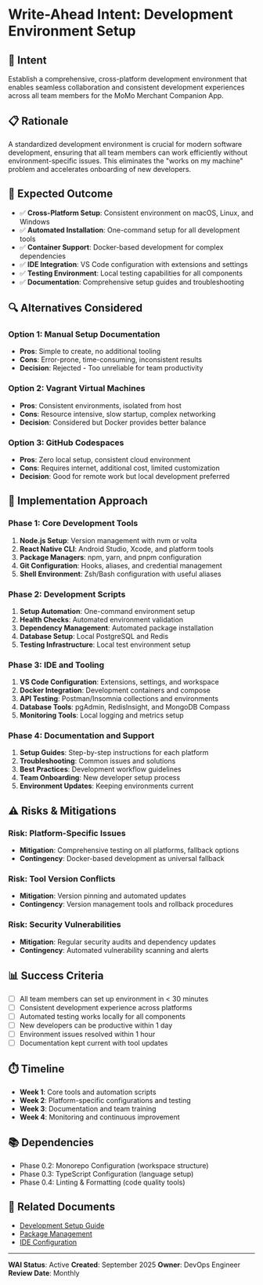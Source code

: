 # Write-Ahead Intent: Development Environment Setup

## 🎯 Intent
Establish a comprehensive, cross-platform development environment that enables seamless collaboration and consistent development experiences across all team members for the MoMo Merchant Companion App.

## 📋 Rationale
A standardized development environment is crucial for modern software development, ensuring that all team members can work efficiently without environment-specific issues. This eliminates the "works on my machine" problem and accelerates onboarding of new developers.

## 🎯 Expected Outcome
- ✅ **Cross-Platform Setup**: Consistent environment on macOS, Linux, and Windows
- ✅ **Automated Installation**: One-command setup for all development tools
- ✅ **Container Support**: Docker-based development for complex dependencies
- ✅ **IDE Integration**: VS Code configuration with extensions and settings
- ✅ **Testing Environment**: Local testing capabilities for all components
- ✅ **Documentation**: Comprehensive setup guides and troubleshooting

## 🔍 Alternatives Considered

### Option 1: Manual Setup Documentation
- **Pros**: Simple to create, no additional tooling
- **Cons**: Error-prone, time-consuming, inconsistent results
- **Decision**: Rejected - Too unreliable for team productivity

### Option 2: Vagrant Virtual Machines
- **Pros**: Consistent environments, isolated from host
- **Cons**: Resource intensive, slow startup, complex networking
- **Decision**: Considered but Docker provides better balance

### Option 3: GitHub Codespaces
- **Pros**: Zero local setup, consistent cloud environment
- **Cons**: Requires internet, additional cost, limited customization
- **Decision**: Good for remote work but local development preferred

## 📝 Implementation Approach

### Phase 1: Core Development Tools
1. **Node.js Setup**: Version management with nvm or volta
2. **React Native CLI**: Android Studio, Xcode, and platform tools
3. **Package Managers**: npm, yarn, and pnpm configuration
4. **Git Configuration**: Hooks, aliases, and credential management
5. **Shell Environment**: Zsh/Bash configuration with useful aliases

### Phase 2: Development Scripts
1. **Setup Automation**: One-command environment setup
2. **Health Checks**: Automated environment validation
3. **Dependency Management**: Automated package installation
4. **Database Setup**: Local PostgreSQL and Redis
5. **Testing Infrastructure**: Local test environment setup

### Phase 3: IDE and Tooling
1. **VS Code Configuration**: Extensions, settings, and workspace
2. **Docker Integration**: Development containers and compose
3. **API Testing**: Postman/Insomnia collections and environments
4. **Database Tools**: pgAdmin, RedisInsight, and MongoDB Compass
5. **Monitoring Tools**: Local logging and metrics setup

### Phase 4: Documentation and Support
1. **Setup Guides**: Step-by-step instructions for each platform
2. **Troubleshooting**: Common issues and solutions
3. **Best Practices**: Development workflow guidelines
4. **Team Onboarding**: New developer setup process
5. **Environment Updates**: Keeping environments current

## ⚠️ Risks & Mitigations

### Risk: Platform-Specific Issues
- **Mitigation**: Comprehensive testing on all platforms, fallback options
- **Contingency**: Docker-based development as universal fallback

### Risk: Tool Version Conflicts
- **Mitigation**: Version pinning and automated updates
- **Contingency**: Version management tools and rollback procedures

### Risk: Security Vulnerabilities
- **Mitigation**: Regular security audits and dependency updates
- **Contingency**: Automated vulnerability scanning and alerts

## 📊 Success Criteria
- [ ] All team members can set up environment in < 30 minutes
- [ ] Consistent development experience across platforms
- [ ] Automated testing works locally for all components
- [ ] New developers can be productive within 1 day
- [ ] Environment issues resolved within 1 hour
- [ ] Documentation kept current with tool updates

## ⏱️ Timeline
- **Week 1**: Core tools and automation scripts
- **Week 2**: Platform-specific configurations and testing
- **Week 3**: Documentation and team training
- **Week 4**: Monitoring and continuous improvement

## 📚 Dependencies
- Phase 0.2: Monorepo Configuration (workspace structure)
- Phase 0.3: TypeScript Configuration (language setup)
- Phase 0.4: Linting & Formatting (code quality tools)

## 🔗 Related Documents
- [Development Setup Guide](../Resources/R-Development-Setup.md)
- [Package Management](../Areas/A-Package-Management.md)
- [IDE Configuration](../Resources/R-VSCode-Configuration.md)

---

**WAI Status**: Active
**Created**: September 2025
**Owner**: DevOps Engineer
**Review Date**: Monthly